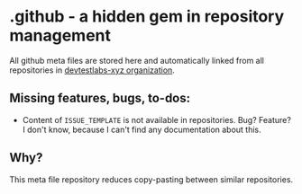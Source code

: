 # .github - a hidden gem in repository management

All github meta files are stored here and automatically linked from all repositories in [devtestlabs-xyz organization](https://github.com/devtestlabs-xyz).

## Missing features, bugs, to-dos:

- Content of `ISSUE_TEMPLATE` is not available in repositories. Bug? Feature? I don't know, because I can't find any documentation about this.

## Why?

This meta file repository reduces copy-pasting between similar repositories.

